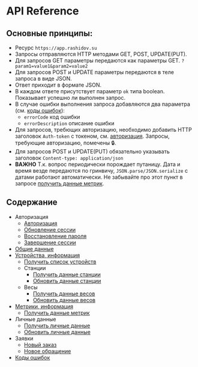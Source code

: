 # API Reference

## Основные принципы:
* Ресурс `https://app.rashidov.su`
* Запросы отправляются HTTP методами GET, POST, UPDATE(PUT).
* Для запросов GET параметры передаются как параметры GET. `?param1=value1&param2=value2`
* Для запросов POST и UPDATE параметры передаются в теле запроса в виде JSON.
* Ответ приходит в формате JSON.
* В каждом ответе присутствует параметр `ok` типа boolean. Показывает успешно ли выполнен запрос.
* В случае ошибки выполнения запроса добавляются два параметра (см. [коды ошибок](errors.md)):
    * `errorCode` код ошибки
    * `errorDescription` описание ошибки
* Для запросов, требющих авторизацию, необходимо добавить HTTP заголовок `Auth-token` с токеном, см. [авторизация](auth/auth.md). Запросы, требующие авторизацию, помечены :lock:.
* Для запросов POST и UPDATE(PUT) обязательно указывать заголовок `Content-type: application/json`
* **ВАЖНО** Т.к. вопрос периодически порождает путаницу. Дата и время везде передаются по гринвичу, `JSON.parse/JSON.serialize` с датами работают автоматически. Не забывайте про этот пункт в запросе [получить данные метрик](metrics/get.md).

## Содержание

* Авторизация
    * [Авторизация](auth/auth.md)
    * [Обновление сессии](auth/refresh_session.md)
    * [Восстановление пароля](auth/password_recovery.md)
    * [Завершение сессии](auth/logout.md)
* [Общие данные](common.md)
* [Устройства, информация](gadgets/index.md)
    * [Получить список устройств](gadgets/get.md)
    * Станции
        * [Получить данные станции](gadgets/stations/get.md)
        * [Обновить данные станции](gadgets/stations/update.md)
    * Весы
        * [Получить данные весов](gadgets/scales/get.md)
        * [Обновить данные весов](gadgets/scales/update.md)
* [Метрики, информация](metrics/index.md)
    * [Получить данные метрик](metrics/get.md)
* Личные данные
    * [Получить личные данные](personal/get.md)
    * [Обновить личные данные](personal/update.md)
* Заявки
    * [Новый заказ](issues/order.md)
    * [Новое обращение](issues/ticket.md)
* [Коды ошибок](errors.md)
